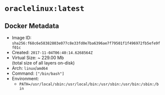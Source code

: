 # `oraclelinux:latest`

## Docker Metadata

- Image ID: `sha256:f68c6e58382803e077c8e33fd0e7ba6396ae7f79501f1f496972fb5efe9ff01c`
- Created: `2017-11-04T06:40:14.6268564Z`
- Virtual Size: ~ 229.00 Mb  
  (total size of all layers on-disk)
- Arch: `linux`/`amd64`
- Command: `["/bin/bash"]`
- Environment:
  - `PATH=/usr/local/sbin:/usr/local/bin:/usr/sbin:/usr/bin:/sbin:/bin`
